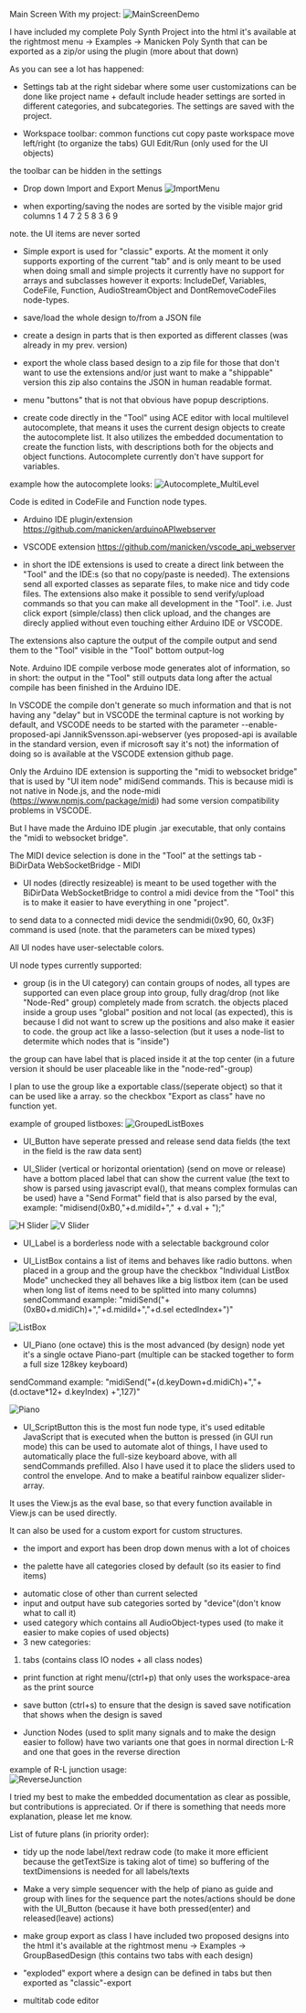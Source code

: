 Main Screen With my project:
![MainScreenDemo](/MainScreenDemo.png)

I have included my complete Poly Synth Project into the html
it's available at the rightmost menu -> Examples -> Manicken Poly Synth
that can be exported as a zip/or using the plugin (more about that down)


As you can see a lot has happened:

* Settings tab at the right sidebar
where some user customizations can be done
like project name + default include header
settings are sorted in different categories,
and subcategories.
The settings are saved with the project.

* Workspace toolbar:
common functions cut copy paste
workspace move left/right (to organize the tabs)
GUI Edit/Run (only used for the UI objects)

the toolbar can be hidden in the settings

* Drop down Import and Export Menus
![ImportMenu](/ImportMenu.png)

* when exporting/saving the nodes are sorted by the visible major grid columns
1 4 7
2 5 8
3 6 9

note. the UI items are never sorted

* Simple export is used for "classic" exports.
At the moment it only supports exporting of the current "tab"
and is only meant to be used when doing small and simple projects
it currently have no support for arrays and subclasses
however it exports:
IncludeDef, Variables, CodeFile, Function, AudioStreamObject and DontRemoveCodeFiles node-types.

* save/load the whole design to/from a JSON file

* create a design in parts that is then exported as different classes
(was already in my prev. version)

* export the whole class based design to a zip file
for those that don't want to use the extensions and/or
just want to make a "shippable" version
this zip also contains the JSON in human readable format.

* menu "buttons" that is not that obvious have popup descriptions.

* create code directly in the "Tool" using ACE editor
with local multilevel autocomplete,
that means it uses the current design objects to create the autocomplete list.
It also utilizes the embedded documentation to create the function lists,
with descriptions both for the objects and object functions.
Autocomplete currently don't have support for variables.

example how the autocomplete looks:
![Autocomplete_MultiLevel](/Autocomplete_MultiLevel.png)

Code is edited in CodeFile and Function node types.

* Arduino IDE plugin/extension
https://github.com/manicken/arduinoAPIwebserver

* VSCODE extension
https://github.com/manicken/vscode_api_webserver

* in short the IDE extensions is used to create a direct link between the "Tool"
and the IDE:s (so that no copy/paste is needed).
The extensions send all exported classes as separate files, to make nice and tidy code files.
The extensions also make it possible to send verify/upload commands so that you can make all
development in the "Tool".
i.e. Just click export (simple/class) then click upload, and the changes are direcly applied
without even touching either Arduino IDE or VSCODE.

The extensions also capture the output of the compile output and send them to the "Tool"
visible in the "Tool" bottom output-log

Note. Arduino IDE compile verbose mode generates alot of information,
so in short: the output in the "Tool" still outputs data long after the actual compile has been finished
in the Arduino IDE.

In VSCODE the compile don't generate so much information and that is not having any "delay"
but in VSCODE the terminal capture is not working by default, and VSCODE needs to be started with
the parameter --enable-proposed-api JannikSvensson.api-webserver
(yes proposed-api is available in the standard version, even if microsoft say it's not)
the information of doing so is available at the VSCODE extension github page.

Only the Arduino IDE extension is supporting the "midi to websocket bridge"
that is used by "UI item node" midiSend commands.
This is because midi is not native in Node.js, and the node-midi (https://www.npmjs.com/package/midi)
had some version compatibility problems in VSCODE.

But I have made the Arduino IDE plugin .jar executable,
that only contains the "midi to websocket bridge".

The MIDI device selection is done in the "Tool" at the settings tab - BiDirData WebSocketBridge - MIDI

* UI nodes (directly resizeable)
is meant to be used together with the BiDirData WebSocketBridge
to control a midi device from the "Tool"
this is to make it easier to have everything in one "project".

to send data to a connected midi device the sendmidi(0x90, 60, 0x3F) command is used (note. that the parameters can be mixed types)

All UI nodes have user-selectable colors.

UI node types currently supported:

* group (is in the UI category)
can contain groups of nodes, all types are supported
can even place group into group, fully drag/drop (not like "Node-Red" group)
completely made from scratch.
the objects placed inside a group uses "global" position and not local (as expected),
this is because I did not want to screw up the positions and also make it easier to code.
the group act like a lasso-selection (but it uses a node-list to determite which nodes that is "inside")

the group can have label that is placed inside it at the top center
(in a future version it should be user placeable like in the "node-red"-group)

I plan to use the group like a exportable class/(seperate object) so that it can be used like a array.
so the checkbox "Export as class" have no function yet.

example of grouped listboxes:
![GroupedListBoxes](/GroupedListBoxes.png)

* UI_Button
have seperate pressed and release send data fields (the text in the field is the raw data sent)

* UI_Slider (vertical or horizontal orientation)
(send on move or release)
have a bottom placed label that can show the current value
(the text to show is parsed using javascript eval(), that means complex formulas can be used)
have a "Send Format" field that is also parsed by the eval, example:
"midisend(0xB0,"+d.midiId+"," + d.val + ");"

![H Slider](/H_Slider.png)
![V Slider](/V_Slider.png)

* UI_Label
is a borderless node with a selectable background color

* UI_ListBox
contains a list of items and behaves like radio buttons.
when placed in a group and the group have the checkbox "Individual ListBox Mode" unchecked they all
behaves like a big listbox item (can be used when long list of items need to be splitted into many columns)
sendCommand example:
"midiSend("+(0xB0+d.midiCh)+","+d.midiId+","+d.sel ectedIndex+")"

![ListBox](/ListBox.png)

* UI_Piano (one octave)
this is the most advanced (by design) node yet
it's a single octave Piano-part (multiple can be stacked together to form a full size 128key keyboard)

sendCommand example:
"midiSend("+(d.keyDown+d.midiCh)+","+(d.octave*12+ d.keyIndex) +",127)"

![Piano](/Piano.png)

* UI_ScriptButton
this is the most fun node type,
it's used editable JavaScript that is executed when the button is pressed (in GUI run mode)
this can be used to automate alot of things,
I have used to automatically place the full-size keyboard above, with all sendCommands prefilled.
Also I have used it to place the sliders used to control the envelope.
And to make a beatiful rainbow equalizer slider-array.

It uses the View.js as the eval base, so that every function available in View.js can be used directly.

It can also be used for a custom export for custom structures.

* the import and export has been drop down menus with a lot of choices

* the palette have all categories closed by default (so its easier to find items)
+ automatic close of other than current selected
+ input and output have sub categories sorted by "device"(don't know what to call it)
+ used category which contains all AudioObject-types used (to make it easier to make copies of used objects)
+ 3 new categories:
1. tabs (contains class IO nodes + all class nodes)

* print function at right menu/(ctrl+p) that only uses the workspace-area as the print source

* save button (ctrl+s) to ensure that the design is saved
save notification that shows when the design is saved

* Junction Nodes (used to split many signals and to make the design easier to follow)
have two variants one that goes in normal direction L-R
and one that goes in the reverse direction

example of R-L junction usage:<br>
![ReverseJunction](/ReverseJunction.png)

I tried my best to make the embedded documentation as clear as possible,
but contributions is appreciated.
Or if there is something that needs more explanation, please let me know.


List of future plans (in priority order):

* tidy up the node label/text redraw code
(to make it more efficient because the getTextSize is taking alot of time)
so buffering of the textDimensions is needed for all labels/texts

* Make a very simple sequencer with the help of piano as guide and group with lines for the sequence part
the notes/actions should be done with the UI_Button (because it have both pressed(enter) and released(leave) actions)

* make group export as class
I have included two proposed designs into the html
it's available at the rightmost menu -> Examples -> GroupBasedDesign (this contains two tabs with each design)

* "exploded" export where a design can be defined in tabs but then exported as "classic"-export

* multitab code editor